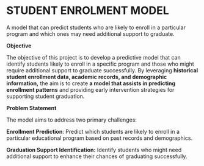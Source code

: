 # STUDENT ENROLMENT MODEL
A model that can predict students who are likely to enroll in a particular program and which ones may need additional support to graduate.

**Objective**

The objective of this project is to develop a predictive model that can identify students likely to enroll in a specific program and those who might require additional support to graduate successfully. By leveraging **historical student enrollment data, academic records, and demographic information,** the aim is to create **a model that assists in predicting enrollment patterns** and providing early intervention strategies for supporting student graduation.

**Problem Statement**

The model aims to address two primary challenges:

**Enrollment Prediction**: Predict which students are likely to enroll in a particular educational program based on past records and demographics.

**Graduation Support Identification:** Identify students who might need additional support to enhance their chances of graduating successfully.
